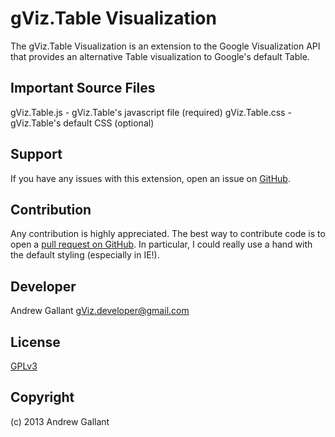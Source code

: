 gViz.Table Visualization
=====================
The gViz.Table Visualization is an extension to the Google Visualization API that provides an alternative Table visualization to Google's default Table.

Important Source Files
------------
gViz.Table.js - gViz.Table's javascript file (required)
gViz.Table.css - gViz.Table's default CSS (optional)

Support
-------
If you have any issues with this extension, open an issue on [GitHub](https://github.com/company/Company_ExampleExtension/issues).

Contribution
------------
Any contribution is highly appreciated. The best way to contribute code is to open a [pull request on GitHub](https://help.github.com/articles/using-pull-requests).  In particular, I could really use a hand with the default styling (especially in IE!).

Developer
---------
Andrew Gallant
[gViz.developer@gmail.com](gViz.developer@gmail.com)

License
-------
[GPLv3](http://www.gnu.org/licenses/gpl-3.0.html)

Copyright
---------
(c) 2013 Andrew Gallant